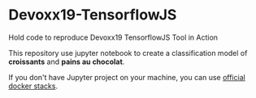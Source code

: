 # Devoxx19-TensorflowJS
Hold code to reproduce Devoxx19 TensorflowJS Tool in Action

This repository use jupyter notebook to create a classification model of **croissants** and **pains au chocolat**.

If you don't have Jupyter project on your machine, you can use [official docker stacks](https://github.com/jupyter/docker-stacks).
